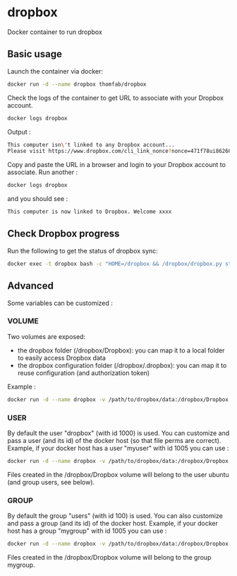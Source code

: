 dropbox
=======

Docker container to run dropbox

## Basic usage

Launch the container via docker:
```sh
docker run -d --name dropbox thomfab/dropbox
```

Check the logs of the container to get URL to associate with your Dropbox account.
```sh
docker logs dropbox
```
Output :
```sh
This computer isn\'t linked to any Dropbox account...
Please visit https://www.dropbox.com/cli_link_nonce?nonce=471f78ui8626087uhg66t5yu42f93b63f to link this device.
```
Copy and paste the URL in a browser and login to your Dropbox account to associate.
Run another :
```sh
docker logs dropbox
```
and you should see :
```sh
This computer is now linked to Dropbox. Welcome xxxx
```

## Check Dropbox progress
Run the following to get the status of dropbox sync:
```sh
docker exec -t dropbox bash -c "HOME=/dropbox && /dropbox/dropbox.py status"
```

## Advanced

Some variables can be customized :

### VOLUME
Two volumes are exposed:
* the dropbox folder (/dropbox/Dropbox): you can map it to a local folder to easily access Dropbox data
* the dropbox configuration folder (/dropbox/.dropbox): you can map it to reuse configuration (and authorization token)

Example :
```sh
docker run -d --name dropbox -v /path/to/dropbox/data:/dropbox/Dropbox -v /path/to/dropbox/conf:/dropbox/.dropbox thomfab/dropbox
```

### USER
By default the user "dropbox" (with id 1000) is used. You can customize and pass a user (and its id) of the docker host (so that file perms are correct).
Example, if your docker host has a user "myuser" with id 1005 you can use :
```sh
docker run -d --name dropbox -v /path/to/dropbox/data:/dropbox/Dropbox -v /path/to/dropbox/conf:/dropbox/.dropbox -e DROPBOX_USER=myuser -e DROPBOX_USERID=1005 thomfab/dropbox
```
Files created in the /dropbox/Dropbox volume will belong to the user ubuntu (and group users, see below).

### GROUP
By default the group "users" (with id 100) is used. You can also customize and pass a group (and its id) of the docker host.
Example, if your docker host has a group "mygroup" with id 1005 you can use :
```sh
docker run -d --name dropbox -v /path/to/dropbox/data:/dropbox/Dropbox -v /path/to/dropbox/conf:/dropbox/.dropbox -e DROPBOX_USER=myuser -e DROPBOX_USERID=1005 -e DROPBOX_GROUP=mygroup -e DROPBOX_GROUPID=1005 thomfab/dropbox
```
Files created in the /dropbox/Dropbox volume will belong to the group mygroup.
